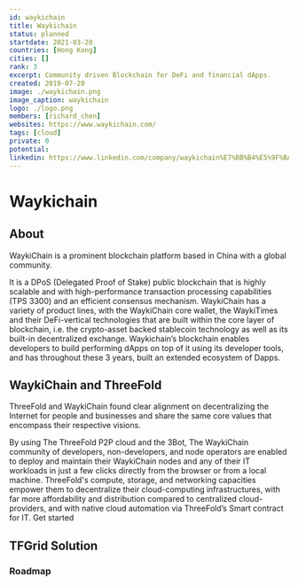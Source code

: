 ```yaml
---
id: waykichain
title: Waykichain
status: planned
startdate: 2021-03-20
countries: [Hong Kong]
cities: []
rank: 3 
excerpt: Community driven Blockchain for DeFi and financial dApps.
created: 2019-07-20
image: ./waykichain.png
image_caption: waykichain
logo: ./logo.png
members: [richard_chen]
websites: https://www.waykichain.com/
tags: [cloud]
private: 0
potential:
linkedin: https://www.linkedin.com/company/waykichain%E7%BB%B4%E5%9F%BA%E9%93%BE/
---
```


# Waykichain 

## About 

WaykiChain is a prominent blockchain platform based in China with a global community.

It is a DPoS (Delegated Proof of Stake) public blockchain that is highly scalable and with high-performance transaction processing capabilities (TPS 3300) and an efficient consensus mechanism.
WaykiChain has a variety of product lines, with the WaykiChain core wallet, the WaykiTimes and their DeFi-vertical technologies that are built within the core layer of blockchain, i.e. the crypto-asset backed stablecoin technology as well as its built-in decentralized exchange.
Waykichain’s blockchain enables developers to build performing dApps on top of it using its developer tools, and has throughout these 3 years, built an extended ecosystem of Dapps.


## WaykiChain and ThreeFold

ThreeFold and WaykiChain found clear alignment on decentralizing the Internet for people and businesses and share the same core values that encompass their respective visions.

By using The ThreeFold P2P cloud and the 3Bot, The WaykiChain community of developers, non-developers, and node operators are enabled to deploy and maintain their WaykiChain nodes and any of their IT workloads in just a few clicks directly from the browser or from a local machine.
ThreeFold's compute, storage, and networking capacities empower them to decentralize their cloud-computing infrastructures, with far more affordability and distribution compared to centralized cloud-providers, and with native cloud automation via ThreeFold’s Smart contract for IT.
Get started

## TFGrid Solution

### Roadmap


